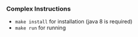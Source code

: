 ### Complex Instructions
- `make install` for installation (java 8 is required)
- `make run` for running
